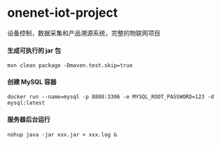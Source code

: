 # onenet-iot-project

设备控制，数据采集和产品溯源系统，完整的物联网项目

#### 生成可执行的 jar 包
```mvn clean package -Dmaven.test.skip=true```

#### 创建 MySQL 容器
```docker run --name=mysql -p 8888:3306 -e MYSQL_ROOT_PASSWORD=123 -d mysql:latest```

#### 服务器后台运行
```nohup java -jar xxx.jar > xxx.log &```